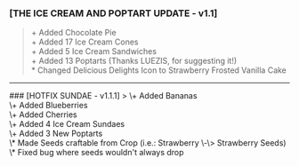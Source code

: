 ### [THE ICE CREAM AND POPTART UPDATE - v1.1]
> \+ Added Chocolate Pie<br>\+ Added 17 Ice Cream Cones<br>\+ Added 5 Ice Cream Sandwiches<br>\+ Added 13 Poptarts (Thanks LUEZIS, for suggesting it!)<br>\* Changed Delicious Delights Icon to Strawberry Frosted Vanilla Cake
<hr/>
### [HOTFIX SUNDAE - v1.1.1]
> \+ Added Bananas<br>\+ Added Blueberries<br>\+ Added Cherries<br>\+ Added 4 Ice Cream Sundaes<br>\+ Added 3 New Poptarts<br>\* Made Seeds craftable from Crop (i.e.: Strawberry \-\> Strawberry Seeds)<br>\* Fixed bug where seeds wouldn't always drop<br>
